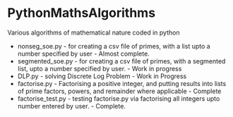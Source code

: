 # PythonMathsAlgorithms
Various algorithms of mathematical nature coded in python

- nonseg_soe.py - for creating a csv file of primes, with a list upto a number specified by user - Almost complete.
- segmented_soe.py - for creating a csv file of primes, with a segmented list, upto a number specified by user. - Work in progress
- DLP.py - solving Discrete Log Problem - Work in Progress
- factorise.py - Factorising a positive integer, and putting results into lists of prime factors, powers, and remainder where applicable - Complete
- factorise_test.py - testing factorise.py via factorising all integers upto number entered by user. - Complete.

